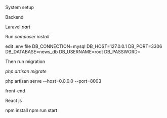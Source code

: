 System setup

Backend

Laravel *part* 

Run *composer install*

edit .env file 
    DB_CONNECTION=mysql
    DB_HOST=127.0.0.1
    DB_PORT=3306
    DB_DATABASE=news_db
    DB_USERNAME=root
    DB_PASSWORD=
    
Then run migration

*php artisan migrate*

php artisan serve --host=0.0.0.0 --port=8003


front-end 

React js

npm install
npm run start



